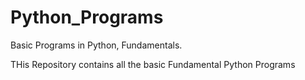 # Python_Programs
Basic Programs in Python, Fundamentals.

THis Repository contains all the basic Fundamental Python Programs
